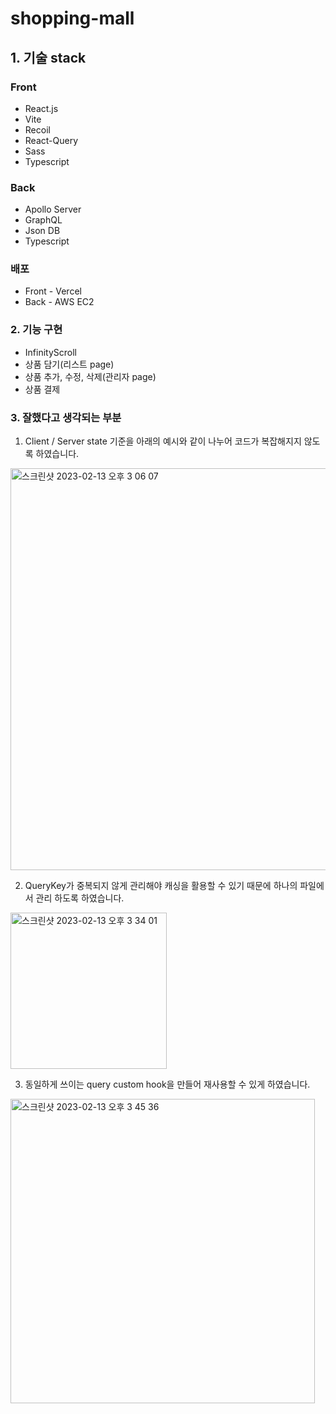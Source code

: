 # shopping-mall

## 1. 기술 stack
### Front
* React.js
* Vite
* Recoil
* React-Query
* Sass
* Typescript

### Back
* Apollo Server
* GraphQL
* Json DB
* Typescript


### 배포
* Front - Vercel
* Back - AWS EC2

### 2. 기능 구현
* InfinityScroll
* 상품 담기(리스트 page)
* 상품 추가, 수정, 삭제(관리자 page)
* 상품 결제


### 3. 잘했다고 생각되는 부분
1. Client / Server state 기준을 아래의 예시와 같이 나누어 코드가 복잡해지지 않도록 하였습니다.
<img width="643" alt="스크린샷 2023-02-13 오후 3 06 07" src="https://user-images.githubusercontent.com/65752350/218383058-13625cf3-14f9-464b-b938-3bc334b1eb4a.png">

2. QueryKey가 중복되지 않게 관리해야 캐싱을 활용할 수 있기 때문에 하나의 파일에서 관리 하도록 하였습니다.
<img width="250" alt="스크린샷 2023-02-13 오후 3 34 01" src="https://user-images.githubusercontent.com/65752350/218387446-b7c56d0d-7d72-4527-bef5-a94c18436657.png">

3. 동일하게 쓰이는 query custom hook을 만들어 재사용할 수 있게 하였습니다.
<img width="487" alt="스크린샷 2023-02-13 오후 3 45 36" src="https://user-images.githubusercontent.com/65752350/218389284-887caa9e-5949-4b7b-be98-4f161033d12b.png">

